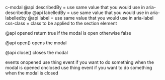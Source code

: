 c-modal
   @api describedBy = use same value that you would use in aria-describedby
   @api labelledBy = use same value that you would use in aria-labelledby
   @api label = use same value that you would use in aria-label
   css-class = class to be applied to the section element
   
   @api opened
   return true if the modal is open otherwise false
   
   @api open()
      opens the modal
   
   @api close()
      closes the modal
   
   events
   onopened
      use thing event if you want to do something when the modal is opened
   onclosed
      use thing event if you want to do something when the modal is closed
